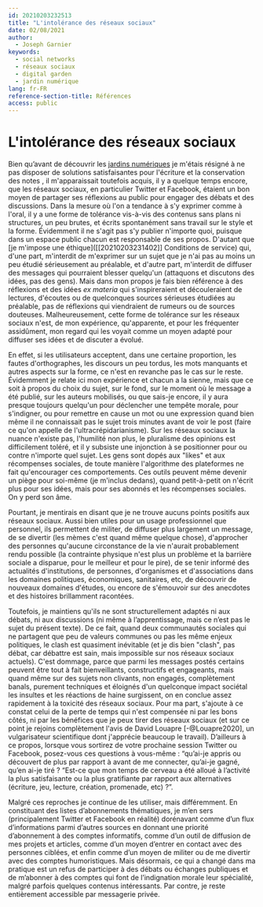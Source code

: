 ```yaml
---
id: 20210203232513
title: "L'intolérance des réseaux sociaux"
date: 02/08/2021
author:
  - Joseph Garnier
keywords:
  - social networks
  - réseaux sociaux
  - digital garden
  - jardin numérique
lang: fr-FR
reference-section-title: Références
access: public
---
```


# L'intolérance des réseaux sociaux

Bien qu’avant de découvrir les [jardins numériques]([[20210203232726]]) je m'étais résigné à ne pas disposer de solutions satisfaisantes pour l'écriture et la conservation des notes , il m'apparaissait toutefois acquis, il y a quelque temps encore, que les réseaux sociaux, en particulier Twitter et Facebook, étaient un bon moyen de partager ses réflexions au public pour engager des débats et des discussions. Dans la mesure où l'on a tendance à s'y exprimer comme à l'oral, il y a une forme de tolérance vis-à-vis des contenus sans plans ni structures, un peu brutes, et écrits spontanément sans travail sur le style et la forme. Évidemment il ne s'agit pas s'y publier n'importe quoi, puisque dans un espace public chacun est responsable de ses propos. D'autant que [je m'impose une éthique]([[20210203231402]] Conditions de service) qui, d'une part, m'interdit de m'exprimer sur un sujet que je n'ai pas au moins un peu étudié sérieusement au préalable, et d'autre part, m'interdit de diffuser des messages qui pourraient blesser quelqu'un (attaquons et discutons des idées, pas des gens). Mais dans mon propos je fais bien référence à des réflexions et des idées *ex materia* qui s'inspireraient et découleraient de lectures, d'écoutes ou de quelconques sources sérieuses étudiées au préalable, pas de réflexions qui viendraient de rumeurs ou de sources douteuses. Malheureusement, cette forme de tolérance sur les réseaux sociaux n'est, de mon expérience, qu'apparente, et pour les fréquenter assidûment, mon regard qui les voyait comme un moyen adapté pour diffuser ses idées et de discuter a évolué.

En effet, si les utilisateurs acceptent, dans une certaine proportion, les fautes d'orthographes, les discours un peu tordus, les mots manquants et autres aspects sur la forme, ce n'est en revanche pas le cas sur le reste. Évidemment je relate ici mon expérience et chacun a la sienne, mais que ce soit à propos du choix du sujet, sur le fond, sur le moment où le message a été publié, sur les auteurs mobilisés, ou que sais-je encore, il y aura presque toujours quelqu'un pour déclencher une tempête morale, pour s'indigner, ou pour remettre en cause un mot ou une expression quand bien même il ne connaissait pas le sujet trois minutes avant de voir le post (faire ce qu'on appelle de l'ultracrépidarianisme). Sur les réseaux sociaux la nuance n'existe pas, l'humilité non plus, le pluralisme des opinions est difficilement toléré, et il y subsiste une injonction à se positionner pour ou contre n'importe quel sujet. Les gens sont dopés aux "likes" et aux récompenses sociales, de toute manière l'algorithme des plateformes ne fait qu'encourager ces comportements. Ces outils peuvent même devenir un piège pour soi-même (je m'inclus dedans), quand petit-à-petit on n'écrit plus pour ses idées, mais pour ses abonnés et les récompenses sociales. On y perd son âme.

Pourtant, je mentirais en disant que je ne trouve aucuns points positifs aux réseaux sociaux. Aussi bien utiles pour un usage professionnel que personnel, ils permettent de militer, de diffuser plus largement un message, de se divertir (les mèmes c'est quand même quelque chose), d'approcher des personnes qu'aucune circonstance de la vie n'aurait probablement rendu possible (la contrainte physique n'est plus un problème et la barrière sociale a disparue, pour le meilleur et pour le pire), de se tenir informé des actualités d'institutions, de personnes, d'organismes et d'associations dans les domaines politiques, économiques, sanitaires, etc, de découvrir de nouveaux domaines d'études, ou encore de s'émouvoir sur des anecdotes et des histoires brillamment racontées.

Toutefois, je maintiens qu'ils ne sont structurellement adaptés ni aux débats, ni aux discussions (ni même à l’apprentissage, mais ce n’est pas le sujet du présent texte). De ce fait, quand deux communautés sociales qui ne partagent que peu de valeurs communes ou pas les même enjeux politiques, le clash est quasiment inévitable (et je dis bien "clash", pas débat, car débattre est sain, mais impossible sur nos réseaux sociaux actuels). C'est dommage, parce que parmi les messages postés certains peuvent être tout à fait bienveillants, constructifs et engageants, mais quand même sur des sujets non clivants, non engagés, complètement banals, purement techniques et éloignés d'un quelconque impact sociétal les insultes et les réactions de haine surgissent, on en conclue assez rapidement à la toxicité des réseaux sociaux. Pour ma part, s'ajoute à ce constat celui de la perte de temps qui n'est compensée ni par les bons côtés, ni par les bénéfices que je peux tirer des réseaux sociaux (et sur ce point je rejoins complètement l'avis de David Louapre [-@Louapre2020], un vulgarisateur scientifique dont j'apprécie beaucoup le travail). D’ailleurs à ce propos, lorsque vous sortirez de votre prochaine session Twitter ou Facebook, posez-vous ces questions à vous-même : “qu’ai-je appris ou découvert de plus par rapport à avant de me connecter, qu’ai-je gagné, qu’en ai-je tiré ? “Est-ce que mon temps de cerveau a été alloué à l’activité la plus satisfaisante ou la plus gratifiante par rapport aux alternatives (écriture, jeu, lecture, création, promenade, etc) ?”.

Malgré ces reproches je continue de les utiliser, mais différemment. En constituant des listes d’abonnements thématiques, je m’en sers (principalement Twitter et Facebook en réalité) dorénavant comme d’un flux d’informations parmi d’autres sources en donnant une priorité d’abonnement à des comptes informatifs, comme d’un outil de diffusion de mes projets et articles, comme d’un moyen d’entrer en contact avec des personnes ciblées, et enfin comme d’un moyen de militer ou de me divertir avec des comptes humoristiques. Mais désormais, ce qui a changé dans ma pratique est un refus de participer à des débats ou échanges publiques et de m’abonner à des comptes qui font de l’indignation morale leur spécialité, malgré parfois quelques contenus intéressants. Par contre, je reste entièrement accessible par messagerie privée.
